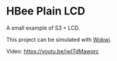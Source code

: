 # HBee Plain LCD

A small example of S3 + LCD.

This project can be simulated with [Wokwi](https://wokwi.com/).

Video: https://youtu.be/iwITdMawqrc
